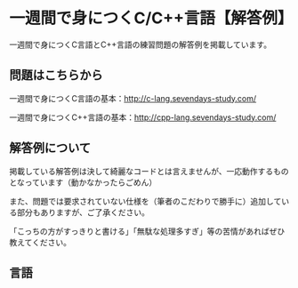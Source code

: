 # 一週間で身につくC/C++言語【解答例】
一週間で身につくC言語とC++言語の練習問題の解答例を掲載しています。

## 問題はこちらから
一週間で身につくC言語の基本：http://c-lang.sevendays-study.com/

一週間で身につくC++言語の基本：http://cpp-lang.sevendays-study.com/

## 解答例について
掲載している解答例は決して綺麗なコードとは言えませんが、一応動作するものとなっています（動かなかったらごめん）

また、問題では要求されていない仕様を（筆者のこだわりで勝手に）追加している部分もありますが、ご了承ください。

「こっちの方がすっきりと書ける」「無駄な処理多すぎ」等の苦情があればぜひ教えてください。

## 言語


